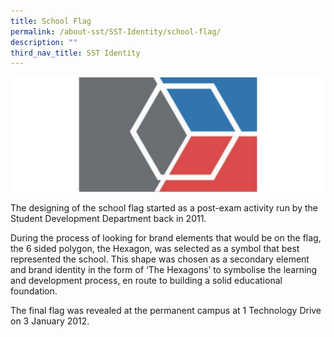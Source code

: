 ```yaml
---
title: School Flag
permalink: /about-sst/SST-Identity/school-flag/
description: ""
third_nav_title: SST Identity
---
```

![](/images/SST%20Flag%20Resize.jpeg)

The designing of the school flag started as a post-exam activity run by the Student Development Department back in 2011.

During the process of looking for brand elements that would be on the flag, the 6 sided polygon, the Hexagon, was selected as a symbol that best represented the school. This shape was chosen as a secondary element and brand identity in the form of ‘The Hexagons’ to symbolise the learning and development process, en route to building a solid educational foundation.

The final flag was revealed at the permanent campus at 1 Technology Drive on 3 January 2012.